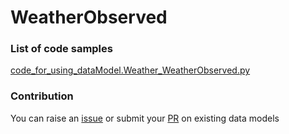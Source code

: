 # WeatherObserved

### List of code samples 

<!-- 50-List of code -->

<!-- [code entry](link) -->
[code_for_using_dataModel.Weather_WeatherObserved.py](https://github.com/smart-data-models/dataModel.Weather/blob/master/WeatherObserved/code/code_for_using_dataModel.Weather_WeatherObserved.py)


<!-- /50-List of code -->

### Contribution
You can raise an [issue](https://github.com/smart-data-models/dataModel.Weather/issues) or submit your [PR](https://github.com/smart-data-models/dataModel.Weather/pulls) on existing data models
